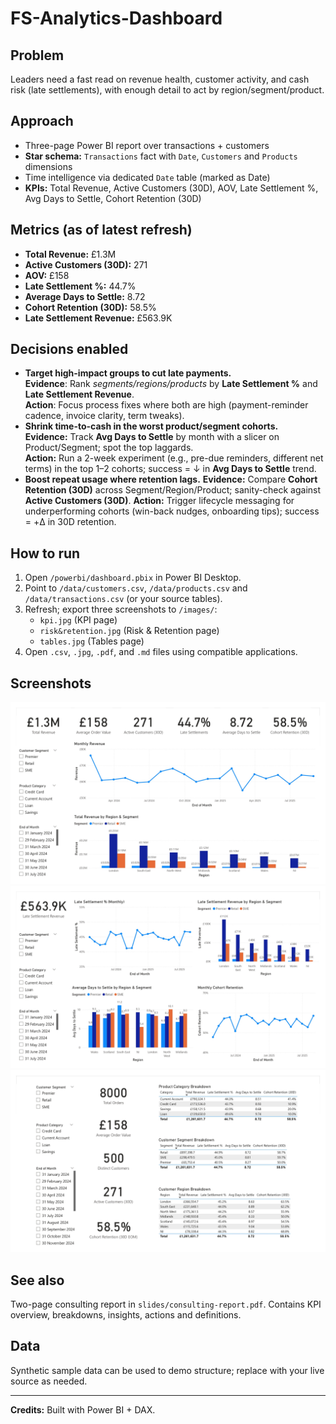 # FS-Analytics-Dashboard

## Problem
Leaders need a fast read on revenue health, customer activity, and cash risk (late settlements), with enough detail to act by region/segment/product.

## Approach
- Three-page Power BI report over transactions + customers
- **Star schema:** `Transactions` fact with `Date`, `Customers` and `Products` dimensions
- Time intelligence via dedicated `Date` table (marked as Date)
- **KPIs:** Total Revenue, Active Customers (30D), AOV, Late Settlement %, Avg Days to Settle, Cohort Retention (30D)

## Metrics (as of latest refresh)
- **Total Revenue:** £1.3M
- **Active Customers (30D):** 271
- **AOV:** £158
- **Late Settlement %:** 44.7%
- **Average Days to Settle:** 8.72
- **Cohort Retention (30D):** 58.5%
- **Late Settlement Revenue:** £563.9K

## Decisions enabled
- **Target high-impact groups to cut late payments.** <br>
**Evidence**: Rank *segments/regions/products* by **Late Settlement %** and **Late Settlement Revenue**. <br>
**Action**: Focus process fixes where both are high (payment-reminder cadence, invoice clarity, term tweaks).
- **Shrink time-to-cash in the worst product/segment cohorts.** <br>
**Evidence:** Track **Avg Days to Settle** by month with a slicer on Product/Segment; spot the top laggards. <br>
**Action:** Run a 2-week experiment (e.g., pre-due reminders, different net terms) in the top 1–2 cohorts; success = ↓ in **Avg Days to Settle** trend.
- **Boost repeat usage where retention lags.**
**Evidence:** Compare **Cohort Retention (30D)** across Segment/Region/Product; sanity-check against **Active Customers (30D)**.
**Action:** Trigger lifecycle messaging for underperforming cohorts (win-back nudges, onboarding tips); success = +Δ in 30D retention.

## How to run
1. Open `/powerbi/dashboard.pbix` in Power BI Desktop.
2. Point to `/data/customers.csv`, `/data/products.csv` and `/data/transactions.csv` (or your source tables).
3. Refresh; export three screenshots to `/images/`:
   - `kpi.jpg` (KPI page)
   - `risk&retention.jpg` (Risk & Retention page)
   - `tables.jpg` (Tables page)
4. Open `.csv`, `.jpg`, `.pdf`, and `.md` files using compatible applications.

## Screenshots
![KPI](images/kpi.jpg)
![Retention & Trends](images/risk&retention.jpg)
![Tables](images/tables.jpg)

## See also
Two-page consulting report in `slides/consulting-report.pdf`. Contains KPI overview, breakdowns, insights, actions and definitions.

## Data
Synthetic sample data can be used to demo structure; replace with your live source as needed.

---

**Credits:** Built with Power BI + DAX.

